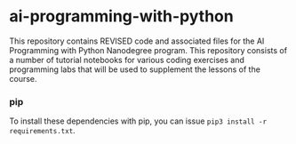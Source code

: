 # ai-programming-with-python


This repository contains REVISED code and associated files for the AI Programming with Python Nanodegree program. This repository consists of a number of tutorial notebooks for various coding exercises and programming labs that will be used to supplement the lessons of the course.


### pip

To install these dependencies with pip, you can issue `pip3 install -r requirements.txt`.